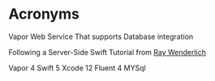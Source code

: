 # Acronyms

Vapor Web Service That supports Database integration

Following a Server-Side Swift Tutorial from [Ray Wenderlich](https://www.raywenderlich.com)

Vapor 4
Swift 5
Xcode 12
Fluent 4
MYSql
